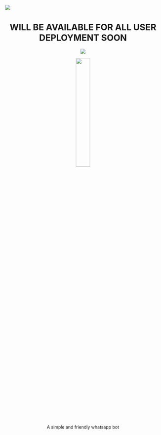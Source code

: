 

<a><img src='https://i.imgur.com/LyHic3i.gif'/></a>
<h1 align="center">WILL BE AVAILABLE FOR ALL USER DEPLOYMENT SOON</h1>
<p align="center">
  <a href="https://github.com/DenverCoder1/readme-typing-svg"><img src="https://readme-typing-svg.herokuapp.com?font=Time+New+Roman&color=cyan&size=25&center=true&vCenter=true&width=600&height=100&lines=4ORTY6YX+OFFICIAL+MD..."></a>
</p>
<p  align="center" > <img src="https://i.imgur.com/tPCLcNz.png" width="30%"></p>


<p align="center">A simple and friendly whatsapp bot</p>



